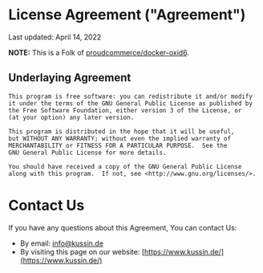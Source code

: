 # License Agreement ("Agreement")

Last updated: April 14, 2022

**NOTE:** This is a Folk of [proudcommerce/docker-oxid6](https://github.com/proudcommerce/docker-oxid6).

## Underlaying Agreement

    This program is free software: you can redistribute it and/or modify
    it under the terms of the GNU General Public License as published by
    the Free Software Foundation, either version 3 of the License, or
    (at your option) any later version.

    This program is distributed in the hope that it will be useful,
    but WITHOUT ANY WARRANTY; without even the implied warranty of
    MERCHANTABILITY or FITNESS FOR A PARTICULAR PURPOSE.  See the
    GNU General Public License for more details.

    You should have received a copy of the GNU General Public License
    along with this program.  If not, see <http://www.gnu.org/licenses/>.

# Contact Us

If you have any questions about this Agreement, You can contact Us:

- By email: info@kussin.de
- By visiting this page on our website: [https://www.kussin.de/](https://www.kussin.de/)